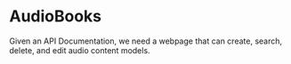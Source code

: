 # AudioBooks
Given an API Documentation, we need a webpage that can create, search,  delete, and edit audio content models.
